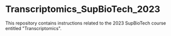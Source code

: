 # Transcriptomics_SupBioTech_2023
This repository contains instructions related to the 2023 SupBioTech course entitled "Transcriptomics".
